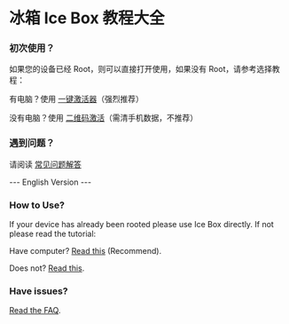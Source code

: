 # 冰箱 Ice Box 教程大全

### 初次使用？

如果您的设备已经 Root，则可以直接打开使用，如果没有 Root，请参考选择教程：

有电脑？使用 [一键激活器](https://iceboxdoc.catchingnow.com/一键激活工具)（强烈推荐）

没有电脑？使用 [二维码激活](http://iceboxdoc.catchingnow.com/免%20Root%20免电脑设置)（需清手机数据，不推荐）

### 遇到问题？

请阅读 [常见问题解答](http://iceboxdoc.catchingnow.com/FAQ%20常见问题)

 --- English Version ---

### How to Use?

If your device has already been rooted please use Ice Box directly. If not please read the tutorial:

Have computer? [Read this](http://iceboxdoc.catchingnow.com/Device%20Owner%20(Non%20Root)%20Setup) (Recommend).

Does not? [Read this](http://iceboxdoc.catchingnow.com/QR%20Code%20(Non%20Root)%20Setup).

### Have issues?
[Read the FAQ](http://iceboxdoc.catchingnow.com/FAQ).

